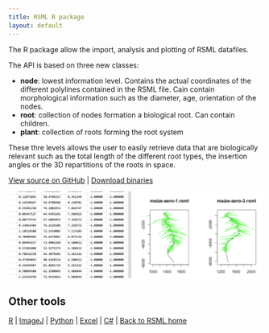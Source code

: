 ```yaml
---
title: RSML R package
layout: default
---
```


The R package allow the import, analysis and plotting of RSML datafiles.

The API is based on three new classes:

- **node**: lowest information level. Contains the actual coordinates of the different polylines contained in the RSML file. Cain contain morphological information such as the diameter, age, orientation of the nodes.
- **root**: collection of nodes formation a biological root. Can contain children. 
- **plant**: collection of roots forming the root system

These thre levels allows the user to easily retrieve data that are biologically relevant such as the total length of the different root types, the insertion angles or the 3D repartitions of the roots in space. 


[View source on GitHub](https://github.com/RootSystemML/RSML-conversion-tools/tree/master/r) | [Download binaries](https://github.com/RootSystemML/RSML-conversion-tools/blob/master/r/RSML_1.0.tgz)

[![R interface](/images/r_rsml.png)](/images/r_rsml.png)

## Other tools

[R](/tools/r_rsml) | [ImageJ](/tools/imagej_rsml) |  [Python](/tools/python_rsml) | [Excel](/tools/excell_rsml) | [C#](/tools/c_rsml) | [Back to RSML home](/index)

